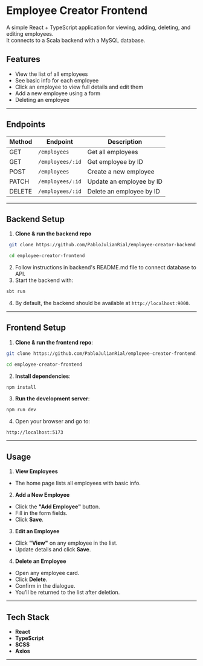 # Employee Creator Frontend

A simple React + TypeScript application for viewing, adding, deleting, and editing employees.  
It connects to a Scala backend with a MySQL database.

## Features

- View the list of all employees
- See basic info for each employee
- Click an employee to view full details and edit them
- Add a new employee using a form
- Deleting an employee

---

## Endpoints

| Method | Endpoint         | Description              |
| ------ | ---------------- | ------------------------ |
| GET    | `/employees`     | Get all employees        |
| GET    | `/employees/:id` | Get employee by ID       |
| POST   | `/employees`     | Create a new employee    |
| PATCH  | `/employees/:id` | Update an employee by ID |
| DELETE | `/employees/:id` | Delete an employee by ID |

---

## Backend Setup

1. **Clone & run the backend repo**

```bash
 git clone https://github.com/PabloJulianRial/employee-creator-backend.git

 cd employee-creator-frontend
```

2. Follow instructions in backend's README.md file to connect database to API.
3. Start the backend with:

```bash
sbt run
```

4. By default, the backend should be available at `http://localhost:9000`.

---

## Frontend Setup

1. **Clone & run the frontend repo**:

```bash
git clone https://github.com/PabloJulianRial/employee-creator-frontend.git

cd employee-creator-frontend
```

2. **Install dependencies**:

```bash
npm install
```

3. **Run the development server**:

```bash
npm run dev
```

4. Open your browser and go to:

```
http://localhost:5173
```

---

## Usage

1. **View Employees**

- The home page lists all employees with basic info.

2. **Add a New Employee**

- Click the **"Add Employee"** button.
- Fill in the form fields.
- Click **Save**.

3. **Edit an Employee**

- Click **"View"** on any employee in the list.
- Update details and click **Save**.

4. **Delete an Employee**

- Open any employee card.
- Click **Delete**.
- Confirm in the dialogue.
- You’ll be returned to the list after deletion.

---

## Tech Stack

- **React**
- **TypeScript**
- **SCSS**
- **Axios**

---
